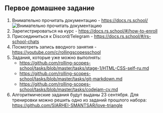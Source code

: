 ## Первое домашнее задание
1. Внимательно прочитать документацию - https://docs.rs.school/
![Внимательно прочитать документацию](../images/manual.jpg)
2. Зарегистрироваться на курс - https://docs.rs.school/#/how-to-enroll
3. Присоединиться к Discord/Telegram - https://docs.rs.school/#/rs-school-chats
4. Посмотреть запись вводного занятия - https://youtube.com/c/rollingscopesschool
5. Задания, которые уже можно выполнять:
    - https://github.com/rolling-scopes-school/tasks/blob/master/tasks/stage-1/HTML-CSS-self-ru.md
    - https://github.com/rolling-scopes-school/tasks/blob/master/tasks/git-markdown.md
    - https://github.com/rolling-scopes-school/tasks/blob/master/tasks/codejam-cv.md
6. Алгоритмические задания будут выданы 23 сентября.
Для тренировки можно решить одно из заданий прошлого набора: https://github.com/SIARHEI-SMANTSAR/love-triangle